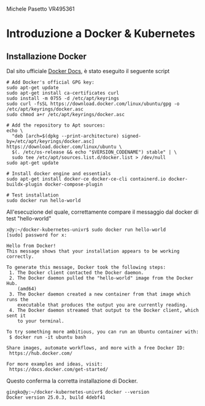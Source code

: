 Michele Pasetto VR495361
# Introduzione a Docker & Kubernetes
## Installazione Docker
Dal sito ufficiale [Docker Docs](https://docs.docker.com/engine/install/ubuntu/#install-using-the-repository), è stato eseguito il seguente script
```console
# Add Docker's official GPG key:
sudo apt-get update
sudo apt-get install ca-certificates curl
sudo install -m 0755 -d /etc/apt/keyrings
sudo curl -fsSL https://download.docker.com/linux/ubuntu/gpg -o /etc/apt/keyrings/docker.asc
sudo chmod a+r /etc/apt/keyrings/docker.asc

# Add the repository to Apt sources:
echo \
  "deb [arch=$(dpkg --print-architecture) signed-by=/etc/apt/keyrings/docker.asc] https://download.docker.com/linux/ubuntu \
  $(. /etc/os-release && echo "$VERSION_CODENAME") stable" | \
  sudo tee /etc/apt/sources.list.d/docker.list > /dev/null
sudo apt-get update

# Install docker engine and essentials
sudo apt-get install docker-ce docker-ce-cli containerd.io docker-buildx-plugin docker-compose-plugin

# Test installation
sudo docker run hello-world
```

All'esecuzione del quale, correttamente compare il messaggio dal docker di test "hello-world"

```console
x@y:~/docker-kubernetes-univr$ sudo docker run hello-world
[sudo] password for x: 

Hello from Docker!
This message shows that your installation appears to be working correctly.

To generate this message, Docker took the following steps:
 1. The Docker client contacted the Docker daemon.
 2. The Docker daemon pulled the "hello-world" image from the Docker Hub.
    (amd64)
 3. The Docker daemon created a new container from that image which runs the
    executable that produces the output you are currently reading.
 4. The Docker daemon streamed that output to the Docker client, which sent it
    to your terminal.

To try something more ambitious, you can run an Ubuntu container with:
 $ docker run -it ubuntu bash

Share images, automate workflows, and more with a free Docker ID:
 https://hub.docker.com/

For more examples and ideas, visit:
 https://docs.docker.com/get-started/
```

Questo conferma la corretta installazione di Docker.
```console
gingko@y:~/docker-kubernetes-univr$ docker --version
Docker version 25.0.3, build 4debf41
```